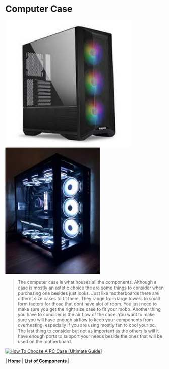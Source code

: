# Computer Case



<img src="https://github.com/Chogue7809/Computer-Architecture/blob/main/images/case1.jpg" width="400" height="400">
<img src="https://github.com/Chogue7809/Computer-Architecture/blob/main/images/case%202.jpg" width="300" height="400">

>The computer case is what houses all the components. Although a case is mostly an astetic choice the are some things to consider when purchasing one besides just looks.
Just like motherboards there are differnt size cases to fit them. They range from large towers to small form factors for those that dont have alot of room. You just need to make sure you get the right size case to fit your mobo. Another thing you have to concider is the air flow of the case. You want to make sure you will have enough airflow to keep your components from overheating, especially if you are using mostly fan to cool your pc. The last thing to consider but not as important as the others is will it have enough ports to support your needs beside the ones that will be used on the motherboard.


[![How To Choose A PC Case [Ultimate Guide]](https://res.cloudinary.com/marcomontalbano/image/upload/v1639123169/video_to_markdown/images/youtube--1KBeK9Ci8bc-c05b58ac6eb4c4700831b2b3070cd403.jpg)](https://www.youtube.com/watch?v=1KBeK9Ci8bc "How To Choose A PC Case [Ultimate Guide]")



| [**Home**](README.md) | [**List of Components**](listofcomponents.md) |
